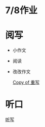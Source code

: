 # 7/8作业

# 阅写

- 小作文
- 阅读
- 改改作文
    
    [Copy of 重写](7%208%E4%BD%9C%E4%B8%9A%20d73f70daa0ae491b8ed84adfe433d765/Copy%20of%20%E9%87%8D%E5%86%99%2014076fbae218416592c6d0a4ef87ca2a.md)
    

# 听口

[听写](7%208%E4%BD%9C%E4%B8%9A%20d73f70daa0ae491b8ed84adfe433d765/%E5%90%AC%E5%86%99%2044555466d969427bb4d7b95438b6d61b.md)